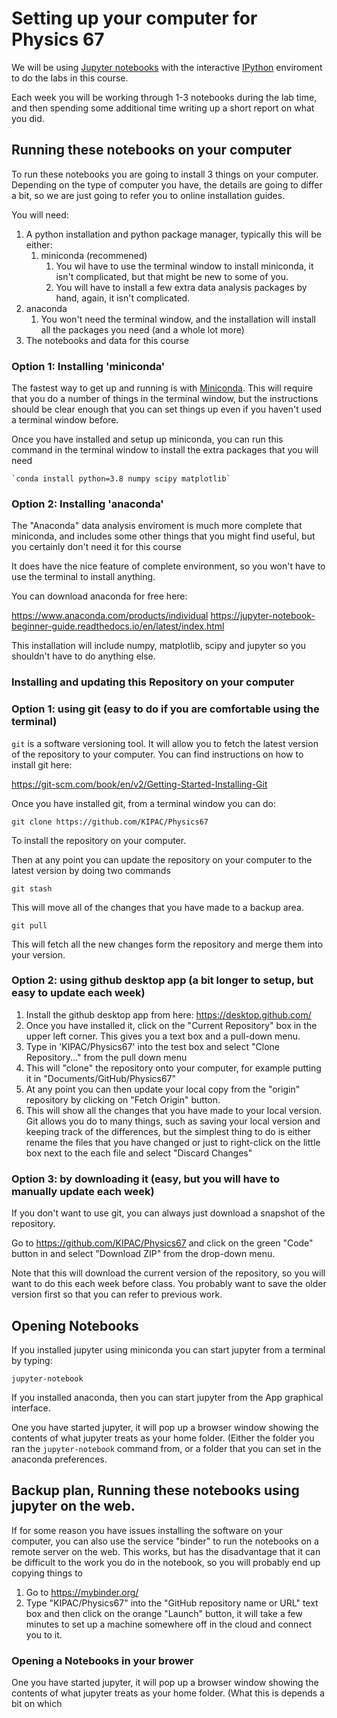 # Setting up your computer for Physics 67

We will be using [Jupyter notebooks](https://jupyter.org/) with the interactive [IPython](http://ipython.org/) enviroment to do the labs in this course.

Each week you will be working through 1-3 notebooks during the lab time, and then spending some additional time writing up a short report on what you did.


## Running these notebooks on your computer

To run these notebooks you are going to install 3 things on your computer.  Depending on the type of computer you have, the details are going to differ a bit, so we are just going to refer you to online installation guides.

You will need:

1. A python installation and python package manager, typically this will be either:
   1. miniconda (recommened)
	  1. You wil have to use the terminal window to install miniconda, it isn't complicated, but that might be new to some of you.
	  2. You will have to install a few extra data analysis packages by hand, again, it isn't complicated.
  2. anaconda
	 1. You won't need the terminal window, and the installation will install all the packages you need (and a whole lot more)	
2. The notebooks and data for this course
	   

### Option 1:  Installing 'miniconda'

The fastest way to get up and running is with [Miniconda](https://conda.io/en/latest/miniconda.html).
This will require that you do a number of things in the terminal window, but the instructions should be clear enough that you can set things up even if you haven't used a terminal window before.

Once you have installed and setup up miniconda, you can run this command in the terminal window to install the extra packages that you will need

	`conda install python=3.8 numpy scipy matplotlib` 


### Option 2: Installing 'anaconda'

The "Anaconda" data analysis enviroment is much more complete that miniconda, and includes some other things that you might find useful, but you certainly don't need it for this course

It does have the nice feature of complete environment, so you won't have to use the terminal to install anything.

You can download anaconda for free here:

https://www.anaconda.com/products/individual
https://jupyter-notebook-beginner-guide.readthedocs.io/en/latest/index.html

This installation will include numpy, matplotlib, scipy and jupyter so you shouldn't have to do anything else.


### Installing and updating this Repository on your computer

### Option 1: using git (easy to do if you are comfortable using the terminal)

`git` is a software versioning tool.  It will allow you to fetch the latest version of the repository to your computer.
You can find instructions on how to install git here:

https://git-scm.com/book/en/v2/Getting-Started-Installing-Git

Once you have installed git, from a terminal window you can do:

`git clone https://github.com/KIPAC/Physics67`

To install the repository on your computer.

Then at any point you can update the repository on your computer to the latest version by doing two commands

`git stash`

This will move all of the changes that you have made to a backup area.

`git pull`

This will fetch all the new changes form the repository and merge them into your version.


### Option 2: using github desktop app (a bit longer to setup, but easy to update each week)

1. Install the github desktop app from here: https://desktop.github.com/
2. Once you have installed it, click on the "Current Repository" box in the upper left corner.  This gives you a text box and a pull-down menu. 
3. Type in 'KIPAC/Physics67' into the test box and select "Clone Repository..." from the pull down menu
4. This will "clone" the repository onto your computer, for example putting it in "Documents/GitHub/Physics67"
5. At any point you can then update your local copy from the "origin" repository by clicking on "Fetch Origin" button.
6. This will show all the changes that you have made to your local version.  Git allows you do to many things, such as saving your local version and keeping track of the differences, but the simplest thing to do is either rename the files that you have changed or just to right-click on the little box next to the each file and select "Discard Changes"


### Option 3: by downloading it (easy, but you will have to manually update each week)

If you don't want to use git, you can always just download a snapshot of the repository.

Go to https://github.com/KIPAC/Physics67 and click on the green "Code" button in and select "Download ZIP" from the drop-down menu.

Note that this will download the current version of the repository, so you will want to do this each week before class.  You probably want to save the older version first so that you can refer to previous work.


## Opening Notebooks

If you installed jupyter using miniconda you can start jupyter from a terminal by typing:

`jupyter-notebook`

If you installed anaconda, then you can start jupyter from the App graphical interface.

One you have started jupyter, it will pop up a browser window showing the contents of what jupyter treats as your home folder.  (Either the folder you ran the `jupyter-notebook` command from, or a folder that you can set in the anaconda preferences.


## Backup plan, Running these notebooks using jupyter on the web. 

If for some reason you have issues installing the software on your computer, you can also use the service "binder" to run the notebooks on a remote server on the web.  This works, but has the disadvantage that it can be difficult to the work you do in the notebook, so you will probably end up copying things to 

1. Go to https://mybinder.org/
2. Type "KIPAC/Physics67" into the "GitHub repository name or URL" text box and then click on the orange "Launch" button, it will take a few minutes to set up a machine somewhere off in the cloud and connect you to it. 


### Opening a Notebooks in your brower

One you have started jupyter, it will pop up a browser window showing the contents of what jupyter treats as your home folder.  (What this is depends a bit on which 

